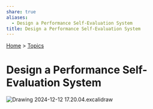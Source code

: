 ```yaml
---  
share: true  
aliases:  
  - Design a Performance Self-Evaluation System  
title: Design a Performance Self-Evaluation System  
---  
```

[Home](../index.md) > [Topics](./index.md)  
# Design a Performance Self-Evaluation System  
![Drawing 2024-12-12 17.20.04.excalidraw](../Drawing%202024-12-12%2017.20.04.svg)  
